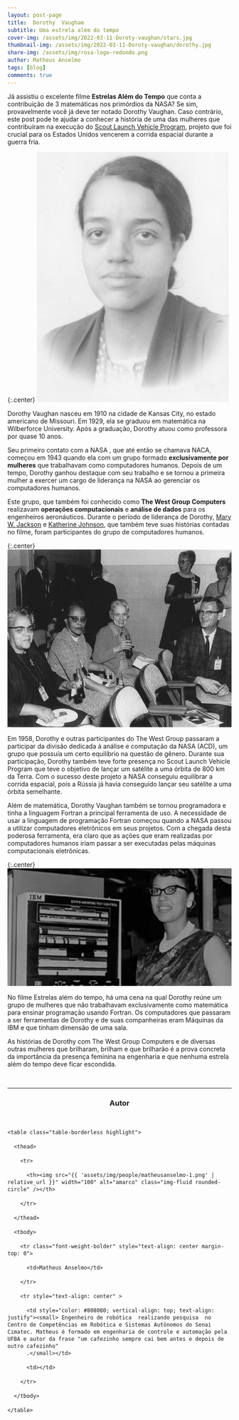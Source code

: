 ```yaml
---
layout: post-page
title:  Dorothy  Vaugham
subtitle: Uma estrela além do tempo
cover-img: /assets/img/2022-03-11-Doroty-vaughan/stars.jpg
thumbnail-img: /assets/img/2022-03-11-Doroty-vaughan/dorothy.jpg
share-img: /assets/img/rosa-logo-redondo.png
author: Matheus Anselmo
tags: [blog]
comments: true
---
```



Já assistiu o excelente filme **Estrelas Além do Tempo** que conta a contribuição de 3 matemáticas nos primórdios da NASA? Se sim, provavelmente você já deve ter notado Dorothy Vaughan. Caso contrário, este post pode te ajudar a conhecer a história de uma das mulheres que contribuíram na execução do [Scout Launch Vehicle Program](https://www.nasa.gov/centers/langley/news/factsheets/Scout.html), projeto que foi crucial para os Estados Unidos vencerem a corrida espacial durante a guerra fria.

{:.center}
[![drawing550](../assets/img/2022-03-11-Doroty-vaughan/01.jpeg)](../assets/img/assets/img/2022-03-11-Doroty-vaughan/01.jpeg)

 
Dorothy  Vaughan nasceu em 1910 na cidade de Kansas City, no estado americano de  Missouri. Em  1929,  ela se graduou em matemática na Wilberforce University.  Após a  graduação, Dorothy  atuou como professora por quase 10  anos.

Seu primeiro contato com a NASA , que até então se chamava NACA, começou em 1943 quando ela com um grupo formado **exclusivamente por mulheres** que trabalhavam como computadores humanos. Depois de um tempo, Dorothy ganhou destaque com seu trabalho e se tornou a primeira mulher a exercer um cargo de liderança na NASA ao gerenciar os computadores humanos.

Este grupo, que também foi conhecido como  **The West Group Computers** realizavam **operações computacionais** e  **análise de dados** para os engenheiros aeronáuticos. Durante o período de liderança de Dorothy, [Mary W. Jackson](https://www.nasa.gov/content/mary-w-jackson-biography) e [Katherine Johnson](https://www.nasa.gov/content/katherine-johnson-biography), que também teve suas histórias contadas no filme, foram participantes do grupo de computadores humanos.


{:.center}
[![drawing550](../assets/img/2022-03-11-Doroty-vaughan/02.jpg)](../assets/img/assets/img/2022-03-11-Doroty-vaughan/02.jpg)

Em 1958, Dorothy e outras participantes do The West Group passaram a participar da divisão dedicada à análise e computação da NASA (ACD), um grupo que possuía um certo equilíbrio na questão de gênero. Durante sua participação, Dorothy também teve forte presença no Scout Launch Vehicle Program que teve o objetivo de lançar um satélite a uma órbita de 800 km da Terra. Com o sucesso deste projeto a NASA conseguiu equilibrar a corrida espacial, pois a Rússia já havia conseguido lançar seu satélite a uma órbita semelhante. 
 
Além de  matemática, Dorothy Vaughan também se tornou programadora e tinha a linguagem Fortran a principal ferramenta de uso.  A necessidade de usar a linguagem de programação Fortran  começou quando a NASA passou a utilizar computadores eletrônicos em seus projetos. Com a chegada desta poderosa ferramenta, era claro  que as ações que eram realizadas por  computadores humanos iriam passar a ser executadas  pelas máquinas computacionais eletrônicas.

{:.center}
[![drawing550](../assets/img/2022-03-11-Doroty-vaughan/04.jpg)](../assets/img/assets/img/2022-03-11-Doroty-vaughan/04.jpg)

No filme Estrelas além do tempo, há uma cena na qual Dorothy reúne um grupo de mulheres que não trabalhavam exclusivamente como matemática para ensinar programação usando Fortran. Os computadores que passaram a ser ferramentas de Dorothy e de suas companheiras eram Máquinas da IBM e que tinham dimensão de uma sala.


As histórias de Dorothy com The West Group Computers e de diversas outras mulheres que brilharam, brilham e que brilharão é a prova concreta da importância da presença feminina na engenharia e que nenhuma estrela além do tempo deve ficar escondida.







<br>



  

---------------------
<!-- autor -->

<center><h3 class="post-title">Autor</h3><br/></center>

<div class="row">

  <div class="col-xl-auto offset-xl-0 col-lg-4 offset-lg-0 center">

    <table class="table-borderless highlight">

      <thead>

        <tr>

          <th><img src="{{ 'assets/img/people/matheusanselmo-1.png' | relative_url }}" width="100" alt="amarco" class="img-fluid rounded-circle" /></th>

        </tr>

      </thead>

      <tbody>

        <tr class="font-weight-bolder" style="text-align: center margin-top: 0">

          <td>Matheus Anselmo</td>

        </tr>

        <tr style="text-align: center" >

          <td style="color: #808080; vertical-align: top; text-align: justify"><small> Engenheiro de robótica  realizando pesquisa  no Centro de Competências em Robótica e Sistemas Autônomos do Senai Cimatec. Matheus é formado em engenharia de controle e automação pela UFBA e autor da frase "um cafezinho sempre cai bem antes e depois de outro cafezinho"
          .</small></td>

          <td></td>

        </tr>

      </tbody>

    </table>

  </div>

</div>

<br>





